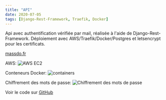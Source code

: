 ```yaml
---
title: "API"
date: 2020-07-05
tags: [Django-Rest-Framework, Traefik, Docker]
---
```

Api avec authentification vérifiée par mail, réalisée à l'aide de Django-Rest-Framework. Déploiement avec AWS/Traefik/Docker/Postgres et letsencrypt pour les certificats.

[massdo.fr](https://massdo.fr/)


AWS:
<img src="{{ site.url }}{{ site.baseurl }}/images/massdo-api/aws.png" alt="AWS EC2">


Conteneurs Docker:
<img src="{{ site.url }}{{ site.baseurl }}/images/massdo-api/container.png" alt="containers">


Chiffrement des mots de passe:
<img src="{{ site.url }}{{ site.baseurl }}/images/massdo-api/pass.png" alt="Chiffrement des mots de passe">

Voir le code sur [GitHub](https://github.com/MassDo/massdo-api)